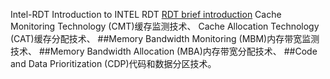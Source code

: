 Intel-RDT
  Introduction to INTEL RDT
    [RDT brief introduction](https://github.com/pengfwan0317/Intel-RDT/blob/master/Resource%20Director%20Technology)
    Cache Monitoring Technology (CMT)缓存监测技术、
    Cache Allocation Technology (CAT)缓存分配技术、
##Memory Bandwidth Monitoring (MBM)内存带宽监测技术、
##Memory Bandwidth Allocation (MBA)内存带宽分配技术、
##Code and Data Prioritization (CDP)代码和数据分区技术。

